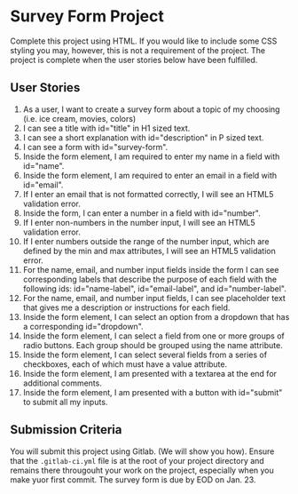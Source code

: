 # Survey Form Project
Complete this project using HTML. If you would like to include some CSS styling you may, however, this is not a requirement of the project. The project is complete when the user stories below have been fulfilled.

## User Stories
1. As a user, I want to create a survey form about a topic of my choosing (i.e. ice cream, movies, colors)
2. I can see a title with id="title" in H1 sized text.
3. I can see a short explanation with id="description" in P sized text.
4. I can see a form with id="survey-form".
5. Inside the form element, I am required to enter my name in a field with id="name".
6. Inside the form element, I am required to enter an email in a field with id="email".
7. If I enter an email that is not formatted correctly, I will see an HTML5 validation error.
8. Inside the form, I can enter a number in a field with id="number".
9. If I enter non-numbers in the number input, I will see an HTML5 validation error.
10. If I enter numbers outside the range of the number input, which are defined by the min and max attributes, I will see an HTML5 validation error.
11. For the name, email, and number input fields inside the form I can see corresponding labels that describe the purpose of each field with the following ids: id="name-label", id="email-label", and id="number-label".
12. For the name, email, and number input fields, I can see placeholder text that gives me a description or instructions for each field.
13. Inside the form element, I can select an option from a dropdown that has a corresponding id="dropdown".
14. Inside the form element, I can select a field from one or more groups of radio buttons. Each group should be grouped using the name attribute.
15. Inside the form element, I can select several fields from a series of checkboxes, each of which must have a value attribute.
16. Inside the form element, I am presented with a textarea at the end for additional comments.
17. Inside the form element, I am presented with a button with id="submit" to submit all my inputs.

## Submission Criteria
You will submit this project using Gitlab. (We will show you how). Ensure that the `.gitlab-ci.yml` file is at the root of your project directory and remains there througouht your work on the project, especially when you make yuor first commit. The survey form is due by EOD on Jan. 23.

